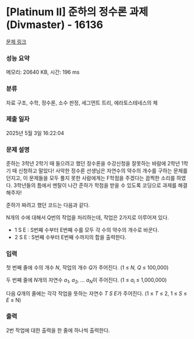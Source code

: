 # [Platinum II] 준하의 정수론 과제 (Divmaster) - 16136 

[문제 링크](https://www.acmicpc.net/problem/16136) 

### 성능 요약

메모리: 20640 KB, 시간: 196 ms

### 분류

자료 구조, 수학, 정수론, 소수 판정, 세그먼트 트리, 에라토스테네스의 체

### 제출 일자

2025년 5월 3일 16:22:04

### 문제 설명

<p>준하는 3학년 2학기 때 들으려고 했던 정수론을 수강신청을 잘못하는 바람에 2학년 1학기 때 신청하고 말았다! 사악한 정수론 선생님은 자연수의 약수의 개수를 구하는 문제를 던지고, 이 문제들을 모두 풀지 못한 사람에게는 F학점을 주겠다는 끔찍한 소리를 하였다. 3학년들의 틈에서 멘탈이 나간 준하가 학점을 받을 수 있도록 코딩으로 과제를 해결해주자!</p>

<p>준하가 짜려고 했던 코드는 다음과 같다.</p>

<p>N개의 수에 대해서 Q번의 작업을 처리하는데, 작업은 2가지로 이루어져 있다.</p>

<ul>
	<li>1 S E : S번째 수부터 E번째 수를 모두 각 수의 약수의 개수로 바꾼다.</li>
	<li>2 S E : S번째 수부터 E번째 수까지의 합을 출력한다.</li>
</ul>

### 입력 

 <p>첫 번째 줄에 수의 개수 <em>N</em>, 작업의 개수 <em>Q</em>가 주어진다. (1 ≤ <em>N, Q </em>≤ 100,000)</p>

<p>두 번째 줄에 <em>N</em>개의 자연수 <em>a<sub>1</sub>, a<sub>2</sub>, ... a<sub>N</sub></em>이 주어진다. (1 ≤ <em>a<sub>i</sub></em> ≤ 1,000,000)</p>

<p>다음 <em>Q</em>개의 줄에는 각각 작업을 뜻하는 자연수 <em>T S E</em>가 주어진다. (1 ≤ <em>T</em> ≤ 2, 1 ≤ <em>S</em> ≤ <em>E</em> ≤ N) </p>

### 출력 

 <p>2번 작업에 대한 출력을 한 줄에 하나씩 출력한다.</p>

